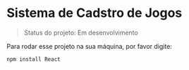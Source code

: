 <h1> Sistema de Cadstro de Jogos</h1>

> Status do projeto: Em desenvolvimento

Para rodar esse projeto na sua máquina, por favor digite: 

```
npm install React 
```

